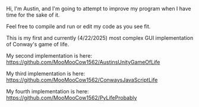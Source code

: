 Hi, I'm Austin, and I'm going to attempt to improve my program when I have time for the sake of it.

Feel free to compile and run or edit my code as you see fit.


This is my first and currently (4/22/2025) most complex GUI implementation of Conway's game of life.

My second implementation is here: https://github.com/MooMooCow1562/AustinsUnityGameOfLife

My third implementation is here: https://github.com/MooMooCow1562/ConwaysJavaScriptLife

My fourth implementation is here: https://github.com/MooMooCow1562/PyLifeProbably
